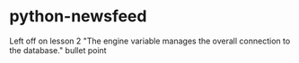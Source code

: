 # python-newsfeed

Left off on lesson 2
"The engine variable manages the overall connection to the database." bullet point